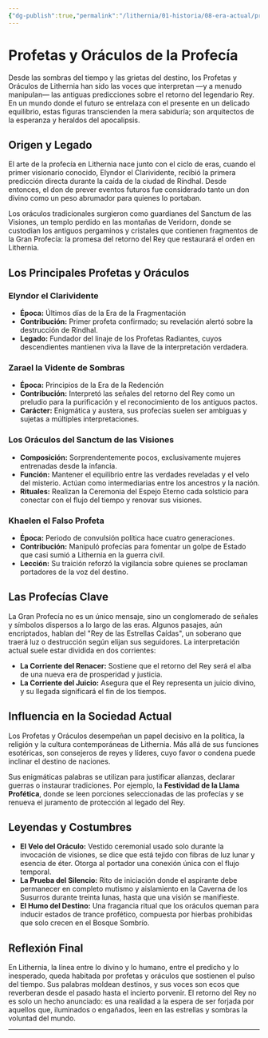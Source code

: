 ```yaml
---
{"dg-publish":true,"permalink":"/lithernia/01-historia/08-era-actual/profetas-y-oraculos-de-la-profecia/","title":"Profetas y Oráculos de la Profecía","tags":["lithernia","concepto","profecia","magia","rol-social"]}
---
```


# Profetas y Oráculos de la Profecía

Desde las sombras del tiempo y las grietas del destino, los Profetas y Oráculos de Lithernia han sido las voces que interpretan —y a menudo manipulan— las antiguas predicciones sobre el retorno del legendario Rey. En un mundo donde el futuro se entrelaza con el presente en un delicado equilibrio, estas figuras transcienden la mera sabiduría; son arquitectos de la esperanza y heraldos del apocalipsis.

## Origen y Legado

El arte de la profecía en Lithernia nace junto con el ciclo de eras, cuando el primer visionario conocido, Elyndor el Clarividente, recibió la primera predicción directa durante la caída de la ciudad de Ríndhal. Desde entonces, el don de prever eventos futuros fue considerado tanto un don divino como un peso abrumador para quienes lo portaban.

Los oráculos tradicionales surgieron como guardianes del Sanctum de las Visiones, un templo perdido en las montañas de Veridorn, donde se custodian los antiguos pergaminos y cristales que contienen fragmentos de la Gran Profecía: la promesa del retorno del Rey que restaurará el orden en Lithernia.

## Los Principales Profetas y Oráculos

### Elyndor el Clarividente

- **Época:** Últimos días de la Era de la Fragmentación
- **Contribución:** Primer profeta confirmado; su revelación alertó sobre la destrucción de Ríndhal.
- **Legado:** Fundador del linaje de los Profetas Radiantes, cuyos descendientes mantienen viva la llave de la interpretación verdadera.

### Zarael la Vidente de Sombras

- **Época:** Principios de la Era de la Redención
- **Contribución:** Interpretó las señales del retorno del Rey como un preludio para la purificación y el reconocimiento de los antiguos pactos.
- **Carácter:** Enigmática y austera, sus profecías suelen ser ambiguas y sujetas a múltiples interpretaciones.

### Los Oráculos del Sanctum de las Visiones

- **Composición:** Sorprendentemente pocos, exclusivamente mujeres entrenadas desde la infancia.
- **Función:** Mantener el equilibrio entre las verdades reveladas y el velo del misterio. Actúan como intermediarias entre los ancestros y la nación.
- **Rituales:** Realizan la Ceremonia del Espejo Eterno cada solsticio para conectar con el flujo del tiempo y renovar sus visiones.

### Khaelen el Falso Profeta

- **Época:** Periodo de convulsión política hace cuatro generaciones.
- **Contribución:** Manipuló profecías para fomentar un golpe de Estado que casi sumió a Lithernia en la guerra civil.
- **Lección:** Su traición reforzó la vigilancia sobre quienes se proclaman portadores de la voz del destino.

## Las Profecías Clave

La Gran Profecía no es un único mensaje, sino un conglomerado de señales y símbolos dispersos a lo largo de las eras. Algunos pasajes, aún encriptados, hablan del "Rey de las Estrellas Caídas", un soberano que traerá luz o destrucción según elijan sus seguidores. La interpretación actual suele estar dividida en dos corrientes:

- **La Corriente del Renacer:** Sostiene que el retorno del Rey será el alba de una nueva era de prosperidad y justicia.
- **La Corriente del Juicio:** Asegura que el Rey representa un juicio divino, y su llegada significará el fin de los tiempos.

## Influencia en la Sociedad Actual

Los Profetas y Oráculos desempeñan un papel decisivo en la política, la religión y la cultura contemporáneas de Lithernia. Más allá de sus funciones esotéricas, son consejeros de reyes y líderes, cuyo favor o condena puede inclinar el destino de naciones.

Sus enigmáticas palabras se utilizan para justificar alianzas, declarar guerras o instaurar tradiciones. Por ejemplo, la **Festividad de la Llama Profética**, donde se leen porciones seleccionadas de las profecías y se renueva el juramento de protección al legado del Rey.

## Leyendas y Costumbres

- **El Velo del Oráculo:** Vestido ceremonial usado solo durante la invocación de visiones, se dice que está tejido con fibras de luz lunar y esencia de éter. Otorga al portador una conexión única con el flujo temporal.
- **La Prueba del Silencio:** Rito de iniciación donde el aspirante debe permanecer en completo mutismo y aislamiento en la Caverna de los Susurros durante treinta lunas, hasta que una visión se manifieste.
- **El Humo del Destino:** Una fragancia ritual que los oráculos queman para inducir estados de trance profético, compuesta por hierbas prohibidas que solo crecen en el Bosque Sombrío.

## Reflexión Final

En Lithernia, la línea entre lo divino y lo humano, entre el predicho y lo inesperado, queda habitada por profetas y oráculos que sostienen el pulso del tiempo. Sus palabras moldean destinos, y sus voces son ecos que reverberan desde el pasado hasta el incierto porvenir. El retorno del Rey no es solo un hecho anunciado: es una realidad a la espera de ser forjada por aquellos que, iluminados o engañados, leen en las estrellas y sombras la voluntad del mundo.

---
